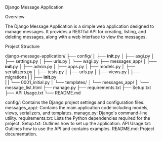 Django Message Application

Overview

The Django Message Application is a simple web application designed to manage messages. 
It provides a RESTful API for creating, listing, and deleting messages, along with a web interface to view the messages.

Project Structure

django-message-application/
├── config/
│   ├── __init__.py
│   ├── asgi.py
│   ├── settings.py
│   ├── urls.py
│   └── wsgi.py
├── messages_app/
│   ├── __init__.py
│   ├── admin.py
│   ├── apps.py
│   ├── models.py
│   ├── serializers.py
│   ├── tests.py
│   ├── urls.py
│   ├── views.py
|   ├── migrations
|   |    ├── __init__.py  
|   |    └── 0001_initial.py
│   └── templates/
│       └── messages_app/
│           └── message_list.html
├── manage.py
├── requirements.txt
├── Setup.txt
├── API Usage.txt
└── README.md

config/: Contains the Django project settings and configuration files.
messages_app/: Contains the main application code including models, views, serializers, and templates.
manage.py: Django's command-line utility.
requirements.txt: Lists the Python dependencies required for the project.
Setup.txt: Outlines how to set up the application.
API Usage.txt: Outlines how to use the API and contains examples.
README.md: Project documentation.